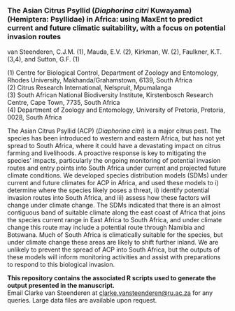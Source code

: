 ### **The Asian Citrus Psyllid (*Diaphorina citri* Kuwayama) (Hemiptera: Psyllidae) in Africa: using MaxEnt to predict current and future climatic suitability, with a focus on potential invasion routes**  

van Steenderen, C.J.M. (1), Mauda, E.V. (2), Kirkman, W. (2), Faulkner, K.T. (3,4), and Sutton, G.F. (1)  

(1) Centre for Biological Control, Department of Zoology and Entomology, Rhodes University, Makhanda/Grahamstown, 6139, South Africa  
(2) Citrus Research International, Nelspruit, Mpumalanga  
(3) South African National Biodiversity Institute, Kirstenbosch Research Centre, Cape Town, 7735, South Africa  
(4) Department of Zoology and Entomology, University of Pretoria, Pretoria, 0028, South Africa  

The Asian Citrus Psyllid (ACP) (*Diaphorina citri*) is a major citrus pest. The species has been introduced to western and eastern Africa, but has not yet spread to South Africa, where it could have a devastating impact on citrus farming and livelihoods. A proactive response is key to mitigating the species’ impacts, particularly the ongoing monitoring of potential invasion routes and entry points into South Africa under current and projected future climate conditions. We developed species distribution models (SDMs) under current and future climates for ACP in Africa, and used these models to i) determine where the species likely poses a threat, ii) identify potential invasion routes into South Africa, and iii) assess how these factors will change under climate change. The SDMs indicated that there is an almost contiguous band of suitable climate along the east coast of Africa that joins the species current range in East Africa to South Africa, and under climate change this route may include a potential route through Namibia and Botswana. Much of South Africa is climatically suitable for the species, but under climate change these areas are likely to shift further inland. We are unlikely to prevent the spread of ACP into South Africa, but the outputs of these models will inform monitoring activities and assist with preparations to respond to this biological invasion.

**This repository contains the associated R scripts used to generate the output presented in the manuscript.**    
Email Clarke van Steenderen at clarke.vansteenderen@ru.ac.za for any queries. Large data files are available upon request.
